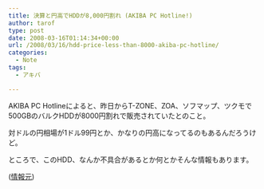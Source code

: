 ```yaml
---
title: 決算と円高でHDDが8,000円割れ (AKIBA PC Hotline!)
author: tarof
type: post
date: 2008-03-16T01:14:34+00:00
url: /2008/03/16/hdd-price-less-than-8000-akiba-pc-hotline/
categories:
  - Note
tags:
  - アキバ

---
```

AKIBA PC Hotlineによると、昨日からT-ZONE、ZOA、ソフマップ、ツクモで500GBのバルクHDDが8000円割れで販売されていたとのこと。
  
対ドルの円相場が1ドル99円とか、かなりの円高になってるのもあるんだろうけど。

ところで、このHDD、なんか不具合があるとか何とかそんな情報もあります。

([情報元][1])

 [1]: http://www.watch.impress.co.jp/akiba/hotline/20080315/etc_hdd.html